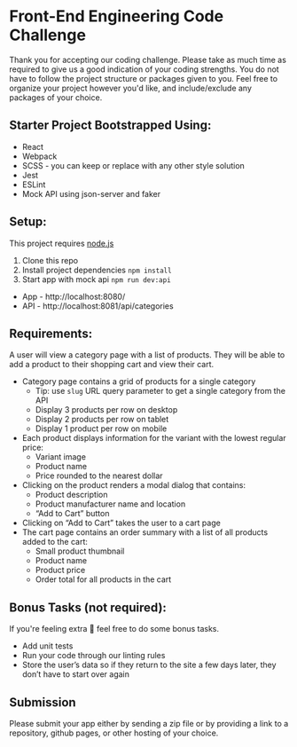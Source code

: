 # Front-End Engineering Code Challenge

Thank you for accepting our coding challenge. Please take as much time as required to give us a good indication of your coding strengths. You do not have to follow the project structure or packages given to you. Feel free to organize your project however you'd like, and include/exclude any packages of your choice.

## Starter Project Bootstrapped Using:
- React
- Webpack
- SCSS - you can keep or replace with any other style solution
- Jest
- ESLint
- Mock API using json-server and faker

## Setup:
This project requires [node.js](https://www.npmjs.com/get-npmhttps://www.npmjs.com/get-npm)
1. Clone this repo
2. Install project dependencies `npm install`
3. Start app with mock api `npm run dev:api` 
  - App - http://localhost:8080/
  - API - http://localhost:8081/api/categories


## Requirements:
A user will view a category page with a list of products. They will be able to add a product to their shopping cart and view their cart.
- Category page contains a grid of products for a single category
    - Tip: use `slug` URL query parameter to get a single category from the API
    - Display 3 products per row on desktop
    - Display 2 products per row on tablet
    - Display 1 product per row on mobile
- Each product displays information for the variant with the lowest regular price:
    - Variant image
    - Product name
    - Price rounded to the nearest dollar
- Clicking on the product renders a modal dialog that contains:
    - Product description
    - Product manufacturer name and location
    - “Add to Cart” button
- Clicking on “Add to Cart” takes the user to a cart page
- The cart page contains an order summary with a list of all products added to the cart:
    - Small product thumbnail
    - Product name
    - Product price
    - Order total for all products in the cart

## Bonus Tasks (not required):
If you're feeling extra 💪 feel free to do some bonus tasks.
- Add unit tests
- Run your code through our linting rules
- Store the user’s data so if they return to the site a few days later, they don’t have to start over again 

## Submission
Please submit your app either by sending a zip file or by providing a link to a repository, github pages, or other hosting of your choice.

